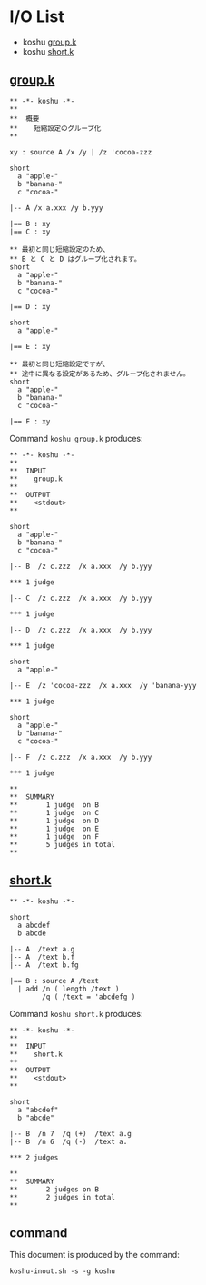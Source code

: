 # I/O List

- koshu [group.k](#groupk)
- koshu [short.k](#shortk)



## [group.k](group.k)

```
** -*- koshu -*-
**
**  概要
**    短縮設定のグループ化
**

xy : source A /x /y | /z 'cocoa-zzz

short
  a "apple-"
  b "banana-"
  c "cocoa-"

|-- A /x a.xxx /y b.yyy

|== B : xy
|== C : xy

** 最初と同じ短縮設定のため、
** B と C と D はグループ化されます。
short
  a "apple-"
  b "banana-"
  c "cocoa-"

|== D : xy

short
  a "apple-"

|== E : xy

** 最初と同じ短縮設定ですが、
** 途中に異なる設定があるため、グループ化されません。
short
  a "apple-"
  b "banana-"
  c "cocoa-"

|== F : xy
```

Command `koshu group.k` produces:

```
** -*- koshu -*-
**
**  INPUT
**    group.k
**
**  OUTPUT
**    <stdout>
**

short
  a "apple-"
  b "banana-"
  c "cocoa-"

|-- B  /z c.zzz  /x a.xxx  /y b.yyy

*** 1 judge 

|-- C  /z c.zzz  /x a.xxx  /y b.yyy

*** 1 judge 

|-- D  /z c.zzz  /x a.xxx  /y b.yyy

*** 1 judge 

short
  a "apple-"

|-- E  /z 'cocoa-zzz  /x a.xxx  /y 'banana-yyy

*** 1 judge 

short
  a "apple-"
  b "banana-"
  c "cocoa-"

|-- F  /z c.zzz  /x a.xxx  /y b.yyy

*** 1 judge 

**
**  SUMMARY
**       1 judge  on B
**       1 judge  on C
**       1 judge  on D
**       1 judge  on E
**       1 judge  on F
**       5 judges in total
**
```



## [short.k](short.k)

```
** -*- koshu -*-

short
  a abcdef
  b abcde

|-- A  /text a.g
|-- A  /text b.f
|-- A  /text b.fg

|== B : source A /text
  | add /n ( length /text )
        /q ( /text = 'abcdefg )

```

Command `koshu short.k` produces:

```
** -*- koshu -*-
**
**  INPUT
**    short.k
**
**  OUTPUT
**    <stdout>
**

short
  a "abcdef"
  b "abcde"

|-- B  /n 7  /q (+)  /text a.g
|-- B  /n 6  /q (-)  /text a.

*** 2 judges

**
**  SUMMARY
**       2 judges on B
**       2 judges in total
**
```



## command

This document is produced by the command:

```
koshu-inout.sh -s -g koshu
```
